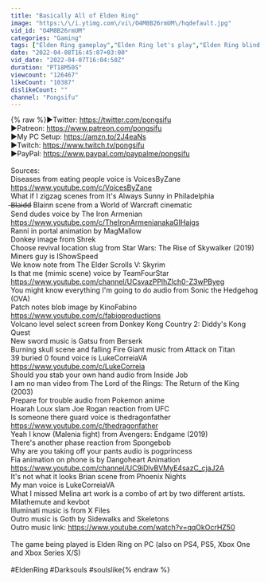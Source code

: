 ```yaml
---
title: "Basically All of Elden Ring"
image: "https:\/\/i.ytimg.com\/vi\/O4M8B26rmUM\/hqdefault.jpg"
vid_id: "O4M8B26rmUM"
categories: "Gaming"
tags: ["Elden Ring gameplay","Elden Ring let's play","Elden Ring blind playthrough"]
date: "2022-04-08T16:45:07+03:00"
vid_date: "2022-04-07T16:04:50Z"
duration: "PT18M50S"
viewcount: "126467"
likeCount: "10387"
dislikeCount: ""
channel: "Pongsifu"
---
```

{% raw %}►Twitter: <a rel="nofollow" target="blank" href="https://twitter.com/pongsifu">https://twitter.com/pongsifu</a><br />►Patreon: <a rel="nofollow" target="blank" href="https://www.patreon.com/pongsifu">https://www.patreon.com/pongsifu</a><br />►My PC Setup: <a rel="nofollow" target="blank" href="https://amzn.to/2J4eaNs">https://amzn.to/2J4eaNs</a><br />►Twitch: <a rel="nofollow" target="blank" href="https://www.twitch.tv/pongsifu">https://www.twitch.tv/pongsifu</a><br />►PayPal: <a rel="nofollow" target="blank" href="https://www.paypal.com/paypalme/pongsifu">https://www.paypal.com/paypalme/pongsifu</a><br /><br />Sources: <br />Diseases from eating people voice is VoicesByZane <a rel="nofollow" target="blank" href="https://www.youtube.com/c/VoicesByZane">https://www.youtube.com/c/VoicesByZane</a><br />What if I zigzag scenes from It's Always Sunny in Philadelphia<br /> ̶B̶l̶a̶i̶d̶d̶ Blainn scene from a World of Warcraft cinematic<br />Send dudes voice by The Iron Armenian <a rel="nofollow" target="blank" href="https://www.youtube.com/c/TheIronArmenianakaGIHaigs">https://www.youtube.com/c/TheIronArmenianakaGIHaigs</a><br />Ranni in portal animation by MagMallow<br />Donkey image from Shrek<br />Choose revival location slug from Star Wars: The Rise of Skywalker (2019)<br />Miners guy is IShowSpeed<br />We know note from The Elder Scrolls V: Skyrim<br />Is that me (mimic scene) voice by TeamFourStar <a rel="nofollow" target="blank" href="https://www.youtube.com/channel/UCsvazPPlhZlch0-Z3wPByeg">https://www.youtube.com/channel/UCsvazPPlhZlch0-Z3wPByeg</a><br />You might know everything I'm going to do audio from Sonic the Hedgehog (OVA)<br />Patch notes blob image by KinoFabino <a rel="nofollow" target="blank" href="https://www.youtube.com/c/fabioproductions">https://www.youtube.com/c/fabioproductions</a><br />Volcano level select screen from Donkey Kong Country 2: Diddy's Kong Quest<br />New sword music is Gatsu from Berserk<br />Burning skull scene and falling Fire Giant music from Attack on Titan<br />39 buried 0 found voice is LukeCorreiaVA <a rel="nofollow" target="blank" href="https://www.youtube.com/c/LukeCorreia">https://www.youtube.com/c/LukeCorreia</a><br />Should you stab your own hand audio from Inside Job<br />I am no man video from The Lord of the Rings: The Return of the King (2003)<br />Prepare for trouble audio from Pokemon anime<br />Hoarah Loux slam Joe Rogan reaction from UFC<br />Is someone there guard voice is thedragonfather <a rel="nofollow" target="blank" href="https://www.youtube.com/c/thedragonfather">https://www.youtube.com/c/thedragonfather</a><br />Yeah I know (Malenia fight) from Avengers: Endgame (2019)<br />There's another phase reaction from Spongebob<br />Why are you taking off your pants audio is pogprincess<br />Fia animation on phone is by Dangoheart Animation <a rel="nofollow" target="blank" href="https://www.youtube.com/channel/UC9iDlvBVMyE4sazC_cjaJ2A">https://www.youtube.com/channel/UC9iDlvBVMyE4sazC_cjaJ2A</a><br />It's not what it looks Brian scene from Phoenix Nights<br />My man voice is LukeCorreiaVA<br />What I missed Melina art work is a combo of art by two different artists. Milathemute and kevbot<br />Illuminati music is from X Files<br />Outro music is Goth by Sidewalks and Skeletons<br />Outro music link: <a rel="nofollow" target="blank" href="https://www.youtube.com/watch?v=qqOkOcrHZ50">https://www.youtube.com/watch?v=qqOkOcrHZ50</a><br /><br />The game being played is Elden Ring on PC (also on PS4, PS5, Xbox One and Xbox Series X/S)<br /><br />#EldenRing #Darksouls #soulslike{% endraw %}
